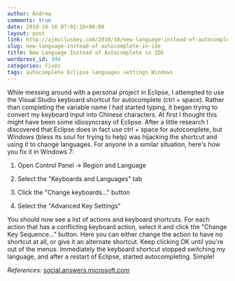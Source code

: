 ```yaml
---
author: Andrew
comments: true
date: 2010-10-16 07:02:10+00:00
layout: post
link: http://ajmccluskey.com/2010/10/new-language-instead-of-autocomplete-in-ide/
slug: new-language-instead-of-autocomplete-in-ide
title: New Language Instead of Autocomplete in IDE
wordpress_id: 344
categories: Fixes
tags: autocomplete Eclipse languages settings Windows
---
```


While messing around with a personal project in Eclipse, I attempted to use the Visual Studio keyboard shortcut for autocomplete (ctrl + space).  Rather than completing the variable name I had started typing, it began trying to convert my keyboard input into Chinese characters.  At first I thought this might have been some idiosyncrasy of Eclipse.  After a little research I discovered that Eclipse does in fact use ctrl + space for autocomplete, but Windows (bless its soul for trying to help) was hijacking the shortcut and using it to change languages.  For anyone in a similar situation, here's how you fix it in Windows 7:



	
  1. Open Control Panel -> Region and Language

	
  2. Select the "Keyboards and Languages" tab

	
  3. Click the "Change keyboards..." button

	
  4. Select the "Advanced Key Settings"



You should now see a list of actions and keyboard shortcuts.  For each action that has a conflicting keyboard action, select it and click the "Change Key Sequence..." button.  Here you can either change the action to have no shortcut at all, or give it an alternate shortcut.  Keep clicking OK until you're out of the menus.  Immediately the keyboard shortcut stopped switching my language, and after a restart of Eclipse, started autocompleting.  Simple!

_References:_
[social.answers.microsoft.com](http://social.answers.microsoft.com/Forums/en-US/vistaappearance/thread/d8df1edc-2c9a-4f53-a492-df3165da46fa)

